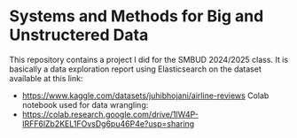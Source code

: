 # Systems and Methods for Big and Unstructered Data 

This repository contains a project I did for the SMBUD 2024/2025 class.
It is basically a data exploration report using Elasticsearch on the dataset available at this link:
- https://www.kaggle.com/datasets/juhibhojani/airline-reviews
Colab notebook used for data wrangling:
- https://colab.research.google.com/drive/1lW4P-lRFF6lZb2KEL1FOvsDg6pu46P4e?usp=sharing
